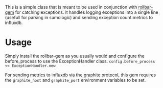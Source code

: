 This is a simple class that is meant to be used in conjunction with [rollbar-gem](https://github.com/rollbar/rollbar-gem) for catching exceptions. It handles logging exceptions into a single line (usefull for parsing in sumologic) and sending exception count metrics to influxdb.

Usage
=====
Simply install the rollbar-gem as you usually would and configure the before_process to use the ExceptionHandler class.
`config.before_process << ExceptionHandler.new`

For sending metrics to influxdb via the graphite protocol, this gem requires the `graphite_host` and `graphite_port` environment variables to be set.

